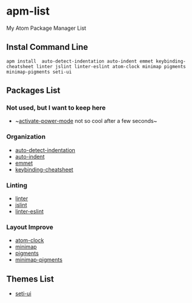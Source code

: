 

# apm-list

My Atom Package Manager List

## Instal Command Line
`apm install 
auto-detect-indentation
auto-indent
emmet
keybinding-cheatsheet
linter
jslint
linter-eslint
atom-clock
minimap
pigments
minimap-pigments
seti-ui`

## Packages List

### Not used, but I want to keep here
- ~[activate-power-mode](https://atom.io/packages/activate-power-mode) not so cool after a few seconds~

### Organization
- [auto-detect-indentation](https://atom.io/packages/auto-detect-indentation)
- [auto-indent](https://atom.io/packages/auto-indent)
- [emmet](https://atom.io/packages/emmet)
- [keybinding-cheatsheet](https://atom.io/packages/keybinding-cheatsheet)

### Linting
- [linter](https://atom.io/packages/linter)
- [jslint](https://atom.io/packages/jslint)
- [linter-eslint](https:atom.io/linter-eslint)

### Layout Improve
- [atom-clock](https://atom.io/packages/atom-clock)
- [minimap](https://atom.io/packages/minimap)
- [pigments](https://atom.io/packages/pigments)
- [minimap-pigments](https://atom.io/packages/minimap-pigments)

## Themes List
- [seti-ui](https://atom.io/themes/seti-ui)
